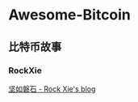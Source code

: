 # Awesome-Bitcoin
## 比特币故事
### RockXie
[坚如磐石 - Rock Xie's blog](https://web.archive.org/web/20161029094956/http://www.rockxie.com/)
